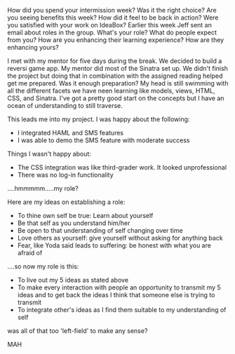 How did you spend your intermission week? Was it the right choice? Are you
seeing benefits this week?
How did it feel to be back in action? Were you satisfied with your work on IdeaBox?
Earlier this week Jeff sent an email about roles in the group. What's your
role? What do people expect from you? How are you enhancing their learning
experience? How are they enhancing yours?

I met with my mentor for five days during the break. We decided to build a
reversi game app. My mentor did most of the Sinatra set up. We didn't finish
the project but doing that in combination with the assigned reading helped
get me prepared. Was it enough preparation? My head is still swimming with all
the different facets we have neen learning like models, views, HTML, CSS, and
Sinatra. I've got a pretty good start on the concepts but I have an ocean of
understanding to still traverse.

This leads me into my project. I was happy about the following:
- I integrated HAML and SMS features
- I was able to demo the SMS feature with moderate success

Things I wasn't happy about:
- The CSS integration was like third-grader work. It looked unprofessional
- There was no log-in functionality

....hmmmmm.....my role?

Here are my ideas on establishing a role:

- To thine own self be true: Learn about yourself
- Be that self as you understand him/her
- Be open to that understanding of self changing over time
- Love others as yourself: give yourself without asking for anything back
- Fear, like Yoda said leads to suffering: be honest with what you are afraid of

....so now my role is this:

- To live out my 5 ideas as stated above
- To make every interaction with people an opportunity to transmit my 5 ideas
  and to get back the ideas I think that someone else is trying to transmit
- To integrate other's ideas as I find them suitable to my understanding of self

was all of that too 'left-field' to make any sense?  

MAH
